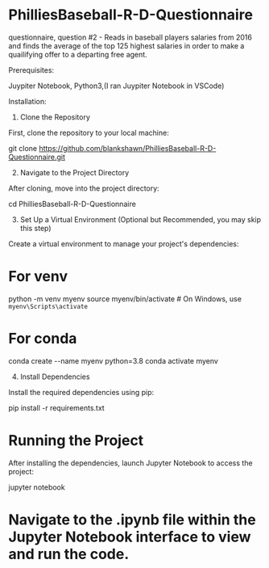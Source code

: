 # PhilliesBaseball-R-D-Questionnaire
questionnaire, question #2 - Reads in baseball players salaries from 2016 and finds the average of the top 125 highest salaries in order to make a quailifying offer to a departing free agent. 

Prerequisites:

Juypiter Notebook, Python3,(I ran Juypiter Notebook in VSCode)


Installation: 

1. Clone the Repository

First, clone the repository to your local machine:

git clone https://github.com/blankshawn/PhilliesBaseball-R-D-Questionnaire.git

2. Navigate to the Project Directory

After cloning, move into the project directory:

cd PhilliesBaseball-R-D-Questionnaire

3. Set Up a Virtual Environment (Optional but Recommended, you may skip this step)

Create a virtual environment to manage your project's dependencies:

# For venv
python -m venv myenv
source myenv/bin/activate  # On Windows, use `myenv\Scripts\activate`

# For conda
conda create --name myenv python=3.8
conda activate myenv

4. Install Dependencies

Install the required dependencies using pip:

pip install -r requirements.txt

# Running the Project

After installing the dependencies, launch Jupyter Notebook to access the project:

jupyter notebook

# Navigate to the .ipynb file within the Jupyter Notebook interface to view and run the code.